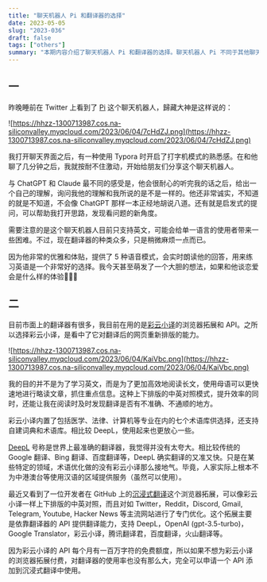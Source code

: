 ```yaml
---
title: "聊天机器人 Pi 和翻译器的选择"
date: 2023-05-05
slug: "2023-036"
draft: false
tags: ["others"]
summary: "本期内容介绍了聊天机器人 Pi 和翻译器的选择。聊天机器人 Pi 不同于其他聊天机器人，他会非常耐心地听取你的话，并给出自己的理解和启发式的提问，帮助你打开思路，发现问题的新角度。目前他只支持英文，但提供了 5 种语音模式，用来练习英语是一个非常好的选择。而在翻译器的选择上，介绍了彩云小译和 DeepL 的优缺点，同时也推荐了一款浏览器拓展——沉浸式翻译，支持多种翻译器的 API，可以像彩云小译一样上下排版的中英对照，对主流网站进行了专门优化，是一个不错的选择。"
---
```


## 一

昨晚睡前在 Twitter 上看到了 [Pi](https://heypi.com/talk) 这个聊天机器人，歸藏大神是这样说的：

![https://hhzz-1300713987.cos.na-siliconvalley.myqcloud.com/2023/06/04/7cHdZJ.png](https://hhzz-1300713987.cos.na-siliconvalley.myqcloud.com/2023/06/04/7cHdZJ.png)

我打开聊天界面之后，有一种使用 Typora 时开启了打字机模式的熟悉感。在和他聊了几分钟之后，我就按耐不住激动，开始给朋友们分享这个聊天机器人。

与 ChatGPT 和 Claude 最不同的感受是，他会很耐心的听完我的话之后，给出一个自己的理解，询问我他的理解和我所说的是不是一样的。他还非常诚实，不知道的就是不知道，不会像 ChatGPT 那样一本正经地胡说八道。还有就是启发式的提问，可以帮助我打开思路，发现看问题的新角度。

需要注意的是这个聊天机器人目前只支持英文，可能会给单一语言的使用者带来一些困难。不过，现在翻译器的种类众多，只是稍微麻烦一点而已。

因为他非常的优雅和体贴，提供了 5 种语音模式，会实时朗读他的回答，用来练习英语是一个非常好的选择。我今天甚至萌发了一个大胆的想法，如果和他谈恋爱会是什么样的体验🤣🤣🤣

## 二

目前市面上的翻译器有很多，我目前在用的是[彩云小译](https://fanyi.caiyunapp.com/)的浏览器拓展和 API。之所以选择彩云小译，是看中了它对翻译后的网页重新排版的能力。

![https://hhzz-1300713987.cos.na-siliconvalley.myqcloud.com/2023/06/04/KaiVbc.png](https://hhzz-1300713987.cos.na-siliconvalley.myqcloud.com/2023/06/04/KaiVbc.png)

我的目的并不是为了学习英文，而是为了更加高效地阅读长文，使用母语可以更快速地进行略读文章，抓住重点信息。这种上下排版的中英对照模式，提升效率的同时，还能让我在阅读时及时发现翻译是否有不准确、不通顺的地方。

彩云小译内置了包括医学、法律、计算机等专业在内的七个术语库供选择，还支持自建词典和术语库。相比较 DeepL，使用起来也更放心一些。

[DeepL](https://www.deepl.com/translator) 号称是世界上最准确的翻译器，我觉得并没有太夸大。相比较传统的 Google 翻译、Bing 翻译、百度翻译等，DeepL 确实翻译的又准又快。只是在某些特定的领域，术语优化做的没有彩云小译那么接地气。毕竟，人家实际上根本不为中港澳台等使用汉语的区域提供服务（虽然可以使用）。

最近又看到了一位开发者在 GitHub 上的[沉浸式翻译](https://github.com/immersive-translate/immersive-translate)这个浏览器拓展，可以像彩云小译一样上下排版的中英对照，而且对如 Twitter，Reddit，Discord, Gmail, Telegram, Youtube, Hacker News 等主流网站进行了专门优化。这个拓展主要是依靠翻译器的 API 提供翻译能力，支持 DeepL，OpenAI (gpt-3.5-turbo)，Google Translator，彩云小译，腾讯翻译君，百度翻译，火山翻译等。

因为彩云小译的 API 每个月有一百万字符的免费额度，所以如果不想为彩云小译的浏览器拓展付费，对翻译器的使用率也没有那么大，完全可以申请一个 API 添加到沉浸式翻译中使用。